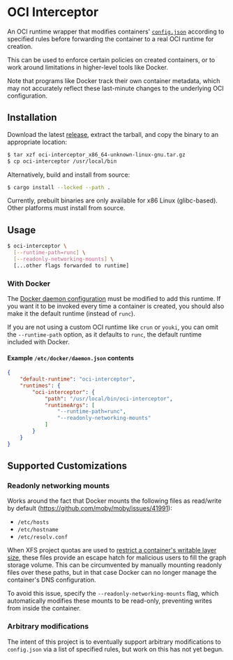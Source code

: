 # OCI Interceptor

An OCI runtime wrapper that modifies containers'
[`config.json`](https://github.com/opencontainers/runtime-spec/blob/master/config.md) according to
specified rules before forwarding the container to a real OCI runtime for creation.

This can be used to enforce certain policies on created containers, or to work around limitations
in higher-level tools like Docker.

Note that programs like Docker track their own container metadata, which may not accurately reflect
these last-minute changes to the underlying OCI configuration.

## Installation

Download the latest [release](https://github.com/picoCTF/oci-interceptor/releases), extract the tarball, and copy the binary to an appropriate location:

```bash
$ tar xzf oci-interceptor_x86_64-unknown-linux-gnu.tar.gz
$ cp oci-interceptor /usr/local/bin
```

Alternatively, build and install from source:

```bash
$ cargo install --locked --path .
```

Currently, prebuilt binaries are only available for x86 Linux (glibc-based). Other platforms must install from source.

## Usage

```bash
$ oci-interceptor \
  [--runtime-path=runc] \
  [--readonly-networking-mounts] \
  [...other flags forwarded to runtime]
```

### With Docker

The [Docker daemon
configuration](https://docs.docker.com/engine/reference/commandline/dockerd/#daemon-configuration-file)
must be modified to add this runtime. If you want it to be invoked every time a container is
created, you should also make it the default runtime (instead of `runc`).

If you are not using a custom OCI runtime like `crun` or `youki`, you can omit the `--runtime-path`
option, as it defaults to `runc`, the default runtime included with Docker.

#### Example `/etc/docker/daemon.json` contents

```json
{
    "default-runtime": "oci-interceptor",
    "runtimes": {
        "oci-interceptor": {
            "path": "/usr/local/bin/oci-interceptor",
            "runtimeArgs": [
                "--runtime-path=runc",
                "--readonly-networking-mounts"
            ]
        }
    }
}
```

## Supported Customizations

### Readonly networking mounts

Works around the fact that Docker mounts the following files as read/write by default (https://github.com/moby/moby/issues/41991):

- `/etc/hosts`
- `/etc/hostname`
- `/etc/resolv.conf`

When XFS project quotas are used to [restrict a container's writable layer
size](https://github.com/moby/moby/pull/24771), these files provide an escape hatch for malicious
users to fill the graph storage volume. This can be circumvented by manually mounting readonly files
over these paths, but in that case Docker can no longer manage the container's DNS configuration.

To avoid this issue, specify the `--readonly-networking-mounts` flag, which automatically modifies
these mounts to be read-only, preventing writes from inside the container.

### Arbitrary modifications

The intent of this project is to eventually support arbitrary modifications to `config.json` via a
list of specified rules, but work on this has not yet begun.
